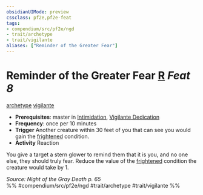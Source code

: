 ```yaml
---
obsidianUIMode: preview
cssclass: pf2e,pf2e-feat
tags:
- compendium/src/pf2e/ngd
- trait/archetype
- trait/vigilante
aliases: ["Reminder of the Greater Fear"]
---
```

# Reminder of the Greater Fear  [R](../../Rules/core-rulebook/chapter-9-playing-the-game.md#Actions "Reaction") *Feat 8*  
[archetype](../../Rules/traits/archetype.md)  [vigilante](../../Rules/traits/vigilante-apg.md)  

- **Prerequisites**: master in [Intimidation](../skills.md#Intimidation), [Vigilante Dedication](vigilante-dedication-apg.md)
- **Frequency**: once per 10 minutes
- **Trigger** Another creature within 30 feet of you that can see you would gain the [frightened](../../Rules/conditions.md#Frightened) condition.
- **Activity** Reaction

You give a target a stern glower to remind them that it is you, and no one else, they should truly fear. Reduce the value of the [frightened](../../Rules/conditions.md#Frightened) condition the creature would take by 1.

*Source: Night of the Gray Death p. 65*  
%% #compendium/src/pf2e/ngd #trait/archetype #trait/vigilante %%